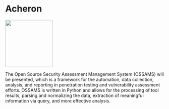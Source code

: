 # Acheron
<img src="https://github.com/Acheron-VAF/Acheron/blob/master/gui/public/img/logo.png" height="150px" width="150px">


The Open Source Security Assessment Management System (OSSAMS) will be presented, which is a framework for the automation, data collection, analysis, and reporting in penetration testing and vulnerability assessment efforts. OSSAMS is written in Python and allows for the processing of tool results, parsing and normalizing the data, extraction of meaningful information via query, and more effective analysis.
